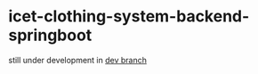 # icet-clothing-system-backend-springboot
still under development in [dev branch]([url](https://github.com/Heshan-404/icet-clothing-system-backend-springboot/tree/dev))
